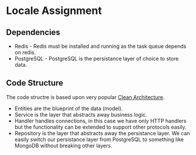 # Locale Assignment
## Dependencies
 - Redis - Redis must be installed and running as the task queue depends on redis.
 - PostgreSQL - PostgreSQL is the persistance layer of choice to store data.

## Code Structure
The code structre is based upon very popular [Clean Architecture](https://blog.cleancoder.com/uncle-bob/2012/08/13/the-clean-architecture.html).

- Entities are the blueprint of the data (model).
- Service is the layer that abstracts away business logic.
- Handler handles connections, in this case we have only HTTP handlers but the functionality can be extended to support other protocols easily.
- Repository is the layer that abstracts away the persistance layer. We can easily switch our persistance layer from PostgreSQL to something like MongoDB without breaking other layers.